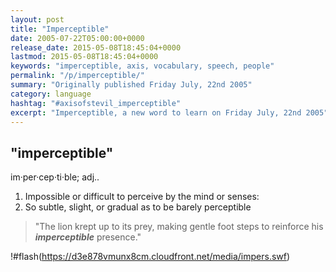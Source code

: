 ```yaml
---
layout: post
title: "Imperceptible"
date: 2005-07-22T05:00:00+0000
release_date: 2015-05-08T18:45:04+0000
lastmod: 2015-05-08T18:45:04+0000
keywords: "imperceptible, axis, vocabulary, speech, people"
permalink: "/p/imperceptible/"
summary: "Originally published Friday July, 22nd 2005"
category: language
hashtag: "#axisofstevil_imperceptible"
excerpt: "Imperceptible, a new word to learn on Friday July, 22nd 2005"
---
```


## "imperceptible" ##

im·per·cep·ti·ble; adj..

1. Impossible or difficult to perceive by the mind or senses:
2. So subtle, slight, or gradual as to be barely perceptible
 
> "The lion krept up to its prey, making gentle foot steps to reinforce his ***imperceptible*** presence."

!#flash(https://d3e878vmunx8cm.cloudfront.net/media/impers.swf)
